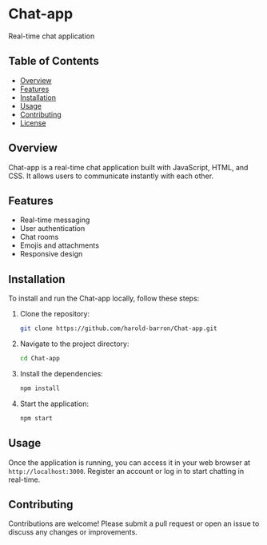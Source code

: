 # Chat-app

Real-time chat application

## Table of Contents

- [Overview](#overview)
- [Features](#features)
- [Installation](#installation)
- [Usage](#usage)
- [Contributing](#contributing)
- [License](#license)

## Overview

Chat-app is a real-time chat application built with JavaScript, HTML, and CSS. It allows users to communicate instantly with each other.

## Features

- Real-time messaging
- User authentication
- Chat rooms
- Emojis and attachments
- Responsive design

## Installation

To install and run the Chat-app locally, follow these steps:

1. Clone the repository:
    ```bash
    git clone https://github.com/harold-barron/Chat-app.git
    ```
2. Navigate to the project directory:
    ```bash
    cd Chat-app
    ```
3. Install the dependencies:
    ```bash
    npm install
    ```
4. Start the application:
    ```bash
    npm start
    ```

## Usage

Once the application is running, you can access it in your web browser at `http://localhost:3000`. Register an account or log in to start chatting in real-time.

## Contributing

Contributions are welcome! Please submit a pull request or open an issue to discuss any changes or improvements.
